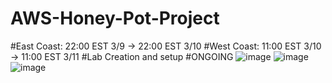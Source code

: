 # AWS-Honey-Pot-Project
#East Coast: 22:00 EST 3/9 -> 22:00 EST 3/10
#West Coast: 11:00 EST 3/10 -> 11:00 EST 3/11
#Lab Creation and setup
#ONGOING
![image](https://user-images.githubusercontent.com/74690601/224519289-12eaa89a-ec66-4532-ae42-510e735356b7.png)
![image](https://user-images.githubusercontent.com/74690601/224519772-3b9d9407-72aa-4ed7-aa7a-ac26ada91a50.png)
![image](https://user-images.githubusercontent.com/74690601/224519801-a76d082d-08ef-429e-8c75-de56ab340bc6.png)
